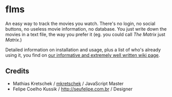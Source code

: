 # flms

An easy way to track the movies you watch. There's no login, no social buttons, no useless movie information, no database. You just write down the movies in a text file, the way you prefer it (eg. you could call *The Matrix* just *Matrix*.)

Detailed information on installation and usage, plus a list of who's already using it, you find on [our informative and extremely well written wiki page](https://github.com/seufelipe/flms/wiki).

## Credits

* Mathias Kretschek / [mkretschek](https://github.com/mkretschek) / JavaScript Master
* Felipe Coelho Kussik / <http://seufelipe.com.br> / Designer

